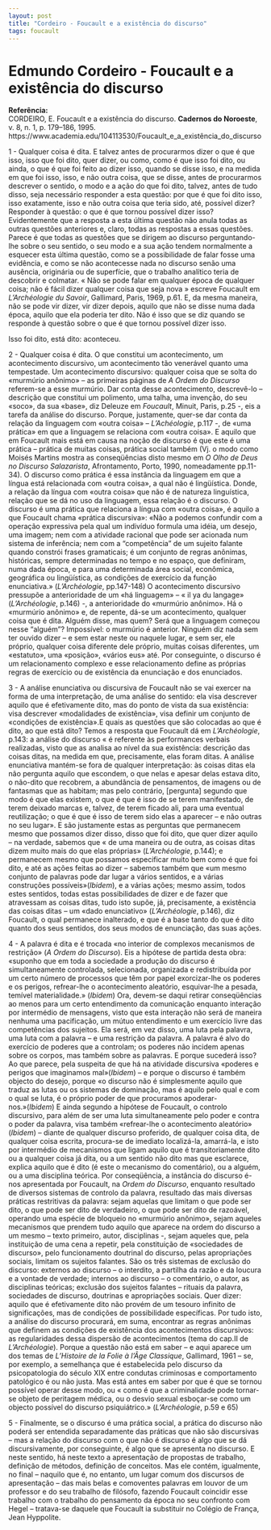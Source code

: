 ```yaml
---
layout: post
title: "Cordeiro - Foucault e a existência do discurso"
tags: foucault
---
```


# Edmundo Cordeiro - Foucault e a existência do discurso

<div class="success">
  <p><strong>Referência:</strong> <br>
    CORDEIRO, E. Foucault e a existência do discurso. <b>Cadernos do Noroeste</b>, v. 8, n. 1, p. 179–186, 1995. https://www.academia.edu/104113530/Foucault_e_a_existência_do_discurso </p>
</div>

1 -  Qualquer coisa é dita. E talvez antes de procurarmos dizer o que é que isso, isso que foi dito, quer dizer, ou como, como é que isso foi dito, ou ainda, o que é que foi feito ao dizer isso, quando se disse isso, e na medida em que foi isso, isso, e não outra coisa, que se disse, antes de procurarmos descrever o sentido, o modo e a ação do que foi dito, talvez, antes de tudo disso, seja necessário responder a esta questão: por que é que foi dito isso, isso exatamente, isso e não outra coisa que teria sido, até, possível dizer? Responder à questão: o que é que tornou possível dizer isso? Evidentemente que a resposta a esta última questão não anula todas as outras questões anteriores e, claro, todas as respostas a essas questões. Parece é que todas as questões que se dirigem ao discurso perguntando-lhe sobre o seu sentido, o seu modo e a sua ação tendem normalmente a esquecer esta última questão, como se a possibilidade de falar fosse uma evidência, e como se não acontecesse nada no discurso senão uma ausência, originária ou de superfície, que o trabalho analítico teria de descobrir e colmatar. « Não se pode falar em qualquer época de qualquer coisa; não é fácil dizer qualquer coisa que seja nova » escreve Foucault em *L’Archéologie du Savoir*, Gallimard, Paris, 1969, p.61. E, da mesma maneira, não se pode vir dizer, vir dizer depois, aquilo que não se disse numa dada época, aquilo que ela poderia ter dito. Não é isso que se diz quando se responde à questão sobre o que é que tornou possível dizer isso.

Isso foi dito, está dito: aconteceu.

2 - Qualquer coisa é dita. O que constitui um acontecimento, um acontecimento discursivo, um acontecimento tão venerável quanto uma tempestade. Um acontecimento discursivo: qualquer coisa que se solta do «murmúrio anônimo» – as primeiras páginas de *A Ordem do Discurso* referem-se a esse murmúrio. Dar conta desse acontecimento, descrevê-lo – descrição que constitui um polimento, uma talha, uma invenção, do seu «soco», da sua «base», diz Deleuze em *Foucault*, Minuit, Paris, p.25 -, eis a tarefa da análise do discurso. Porque, justamente, quer-se dar conta da relação da linguagem com «outra coisa» – *L’Achéologie*, p.117 -, de «uma prática» em que a linguagem se relaciona com «outra coisa». E aquilo que em Foucault mais está em causa na noção de discurso é que este é uma prática – prática de muitas coisas, prática social também (Vj. o modo como Moisés Martins mostra as conseqüências disto mesmo em *O Olho de Deus no Discurso Salazarista*, Afrontamento, Porto, 1990, nomeadamente pp.11-34). O discurso como prática é essa instância da linguagem em que a língua está relacionada com «outra coisa», a qual não é lingüística. Donde, a relação da língua com «outra coisa» que não é de natureza linguística, relação que se dá no uso da linguagem, essa relação é o discurso. O discurso é uma prática que relaciona a língua com «outra coisa», é aquilo a que Foucault chama «prática discursiva»: «Não a podemos confundir com a operação expressiva pela qual um indivíduo formula uma idéia, um desejo, uma imagem; nem com a atividade racional que pode ser acionada num sistema de inferência; nem com a “competência” de um sujeito falante quando constrói frases gramaticais; é um conjunto de regras anônimas, históricas, sempre determinadas no tempo e no espaço, que definiram, numa dada época, e para uma determinada área social, econômica, geográfica ou lingüística, as condições de exercício da função enunciativa.» (*L’Archéologie*, pp.147-148) O acontecimento discursivo pressupõe a anterioridade de um «há linguagem» – « il ya du langage» (*L’Archéologie*, p.146) -, a anterioridade do «murmúrio anônimo». Há o «murmúrio anônimo» e, de repente, dá-se um acontecimento, qualquer coisa que é dita. Alguém disse, mas quem? Será que a linguagem começou nesse “alguém”? Impossível: o murmúrio é anterior. Ninguém diz nada sem ter ouvido dizer – e sem estar neste ou naquele lugar, e sem ser, ele próprio, qualquer coisa diferente dele próprio, muitas coisas diferentes, um «estatuto», uma «posição», «vários eus» até. Por conseguinte, o discurso é um relacionamento complexo e esse relacionamento define as próprias regras de exercício ou de existência da enunciação e dos enunciados.

3 - A análise enunciativa ou discursiva de Foucault não se vai exercer na forma de uma interpretação, de uma análise do sentido: ela visa descrever aquilo que é efetivamente dito, mas do ponto de vista da sua existência: visa descrever «modalidades de existência», visa definir um conjunto de «condições de existência».E quais as questões que são colocadas ao que é dito, ao que está dito? Temos a resposta que Foucault dá em *L’Archéologie*, p.143: a análise do discurso « é referente às performances verbais realizadas, visto que as analisa ao nível da sua existência: descrição das coisas ditas, na medida em que, precisamente, elas foram ditas. A análise enunciativa mantém-se fora de qualquer interpretação: às coisas ditas ela não pergunta aquilo que escondem, o que nelas e apesar delas estava dito, o não-dito que recobrem, a abundância de pensamentos, de imagens ou de fantasmas que as habitam; mas pelo contrário, [pergunta] segundo que modo é que elas existem, o que é que é isso de se terem manifestado, de terem deixado marcas e, talvez, de terem ficado ali, para uma eventual reutilização; o que é que é isso de terem sido elas a aparecer – e não outras no seu lugar». E são justamente estas as perguntas que permanecem mesmo que possamos dizer disso, disso que foi dito, que quer dizer aquilo – na verdade, sabemos que « de uma maneira ou de outra, as coisas ditas dizem muito mais do que elas próprias» (*L’Archéologie*, p.144); e permanecem mesmo que possamos especificar muito bem como é que foi dito, e até as ações feitas ao dizer – sabemos também que «um mesmo conjunto de palavras pode dar lugar a vários sentidos, e a várias construções possíveis»(*Ibidem*), e a várias ações; mesmo assim, todos estes sentidos, todas estas possibilidades de dizer e de fazer que atravessam as coisas ditas, tudo isto supõe, já, precisamente, a existência das coisas ditas – um «dado enunciativo» (*L’Archéologie*, p.146), diz Foucault, o qual permanece inalterado, e que é a base tanto do que é dito quanto dos seus sentidos, dos seus modos de enunciação, das suas ações.

4 - A palavra é dita e é trocada «no interior de complexos mecanismos de restrição» (*A Ordem do Discurso*). Eis a hipótese de partida desta obra: «suponho que em toda a sociedade a produção do discurso é simultaneamente controlada, selecionada, organizada e redistribuída por um certo número de processos que têm por papel exorcizar-lhe os poderes e os perigos, refrear-lhe o acontecimento aleatório, esquivar-lhe a pesada, temível materialidade.» (*Ibidem*) Ora, devem-se daqui retirar conseqüências ao menos para um certo entendimento da comunicação enquanto interação por intermédio de mensagens, visto que esta interação não será de maneira nenhuma uma pacificação, um mútuo entendimento e um exercício livre das competências dos sujeitos. Ela será, em vez disso, uma luta pela palavra, uma luta com a palavra – e uma restrição da palavra. A palavra é alvo do exercício de poderes que a controlam; os poderes não incidem apenas sobre os corpos, mas também sobre as palavras. E porque sucederá isso? Ao que parece, pela suspeita de que há na atividade discursiva «poderes e perigos que imaginamos mal»(*Ibidem*) – e porque o discurso é também objecto do desejo, porque «o discurso não é simplesmente aquilo que traduz as lutas ou os sistemas de dominação, mas é aquilo pelo qual e com o qual se luta, é o próprio poder de que procuramos apoderar-nos.»(*Ibidem*) E ainda segundo a hipótese de Foucault, o controlo discursivo, para além de ser uma luta simultaneamente pelo poder e contra o poder da palavra, visa também «refrear-lhe o acontecimento aleatório» (*Ibidem*) – diante de qualquer discurso proferido, de qualquer coisa dita, de qualquer coisa escrita, procura-se de imediato localizá-la, amarrá-la, e isto por intermédio de mecanismos que ligam aquilo que é transitoriamente dito ou a qualquer coisa já dita, ou a um sentido não dito mas que esclarece, explica aquilo que é dito (é este o mecanismo do comentário), ou a alguém, ou a uma disciplina teórica. Por conseqüência, a instância do discurso é-nos apresentada por Foucault, na *Ordem do Discurso*, enquanto resultado de diversos sistemas de controlo da palavra, resultado das mais diversas práticas restritivas da palavra: sejam aquelas que limitam o que pode ser dito, o que pode ser dito de verdadeiro, o que pode ser dito de razoável, operando uma espécie de bloqueio no «murmúrio anônimo», sejam aqueles mecanismos que prendem tudo aquilo que aparece na ordem do discurso a um mesmo – texto primeiro, autor, disciplinas -, sejam aqueles que, pela instituição de uma cena a repetir, pela constituição de «sociedades de discurso», pelo funcionamento doutrinal do discurso, pelas apropriações sociais, limitam os sujeitos falantes. São os três sistemas de exclusão do discurso: externos ao discurso – o interdito, a partilha da razão e da loucura e a vontade de verdade; internos ao discurso – o comentário, o autor, as disciplinas teóricas; exclusão dos sujeitos falantes – rituais da palavra, sociedades de discurso, doutrinas e apropriações sociais. Quer dizer: aquilo que é efetivamente dito não provém de um tesouro infinito de significações, mas de condições de possibilidade específicas. Por tudo isto, a análise do discurso procurará, em suma, encontrar as regras anônimas que definem as condições de existência dos acontecimentos discursivos: as regularidades dessa dispersão de acontecimentos (tema do cap.II de *L’Archéologie*). Porque a questão não está em saber – e aqui aparece um dos temas de *L’Histoire de la Folie à l’Âge Classique*, Gallimard, 1961 – se, por exemplo, a semelhança que é estabelecida pelo discurso da psicopatologia do século XIX entre condutas criminosas e comportamento patológico é ou não justa. Mas está antes em saber por que é que se tornou possível operar desse modo, ou « como é que a criminalidade pode tornar-se objeto de peritagem médica, ou o desvio sexual esboçar-se como um objecto possível do discurso psiquiátrico.» (*L’Archéologie*, p.59 e 65)

5 - Finalmente, se o discurso é uma prática social, a prática do discurso não poderá ser entendida separadamente das práticas que não são discursivas – mas a relação do discurso com o que não é discurso é algo que se dá discursivamente, por conseguinte, é algo que se apresenta no discurso. E neste sentido, há neste texto a apresentação de propostas de trabalho, definição de métodos, definição de conceitos. Mas ele contém, igualmente, no final – naquilo que é, no entanto, um lugar comum dos discursos de apresentação – das mais belas e comoventes palavras em louvor de um professor e do seu trabalho de filósofo, fazendo Foucault coincidir esse trabalho com o trabalho do pensamento da época no seu confronto com Hegel – tratava-se daquele que Foucault ia substituir no Colégio de França, Jean Hyppolite.
